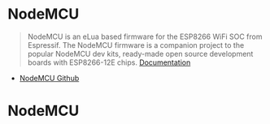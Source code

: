# NodeMCU

> NodeMCU is an eLua based firmware for the ESP8266 WiFi SOC from Espressif. The NodeMCU firmware is a companion project to the popular NodeMCU dev kits, ready-made open source development boards with ESP8266-12E chips. [Documentation](https://nodemcu.readthedocs.io/en/master/)

- [NodeMCU Github](https://github.com/nodemcu)

# NodeMCU

[](http://nodemcu-build.com/)